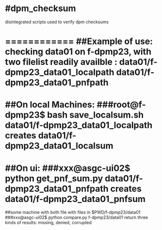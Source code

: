 #dpm_checksum
============

disintegrated scripts used to verify dpm checksums

============
##Example of use:
checking data01 on f-dpmp23,
with two filelist readily availble : data01/f-dpmp23_data01_localpath data01/f-dpmp23_data01_pnfpath
============
##On local Machines:
###root@f-dpmp23$ bash save_localsum.sh data01/f-dpmp23_data01_localpath
creates data01/f-dpmp23_data01_localsum
============
##On ui:
###xxx@asgc-ui02$ python get_pnf_sum.py data01/f-dpmp23_data01_pnfpath
creates data01/f-dpmp23_data01_pnfsum
============
##some machine with both file
with files in $PWD/f-dpmp23/data01
###xxx@asgc-ui02$ python compare.py f-dpmp23/data01
return three kinds of results: missing, denied, corrupted






